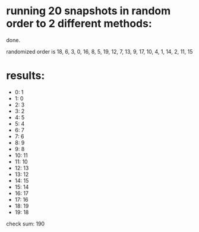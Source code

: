 # running 20 snapshots in random order to 2 different methods:

done.

randomized order is 18, 6, 3, 0, 16, 8, 5, 19, 12, 7, 13, 9, 17, 10, 4, 1, 14, 2, 11, 15

# results:

 * 0: 1
 * 1: 0
 * 2: 3
 * 3: 2
 * 4: 5
 * 5: 4
 * 6: 7
 * 7: 6
 * 8: 9
 * 9: 8
 * 10: 11
 * 11: 10
 * 12: 13
 * 13: 12
 * 14: 15
 * 15: 14
 * 16: 17
 * 17: 16
 * 18: 19
 * 19: 18

check sum: 190
